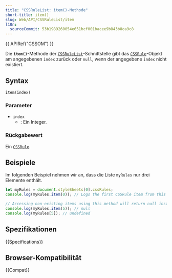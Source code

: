 ```yaml
---
title: "CSSRuleList: item()-Methode"
short-title: item()
slug: Web/API/CSSRuleList/item
l10n:
  sourceCommit: 53b1989260054e651bcf001bacee9b843b8ca9c8
---
```


{{ APIRef("CSSOM") }}

Die **`item()`**-Methode der [`CSSRuleList`](/de/docs/Web/API/CSSRuleList)-Schnittstelle gibt das [`CSSRule`](/de/docs/Web/API/CSSRule)-Objekt am angegebenen `index` zurück oder `null`, wenn der angegebene `index` nicht existiert.

## Syntax

```js-nolint
item(index)
```

### Parameter

- `index`
  - : Ein Integer.

### Rückgabewert

Ein [`CSSRule`](/de/docs/Web/API/CSSRule).

## Beispiele

Im folgenden Beispiel nehmen wir an, dass die Liste `myRules` nur drei Elemente enthält.

```js
let myRules = document.styleSheets[0].cssRules;
console.log(myRules.item(0)); // Logs the first CSSRule item from this list

// Accessing non-existing items using this method will return null instead of undefined
console.log(myRules.item(5)); // null
console.log(myRules[5]); // undefined
```

## Spezifikationen

{{Specifications}}

## Browser-Kompatibilität

{{Compat}}
